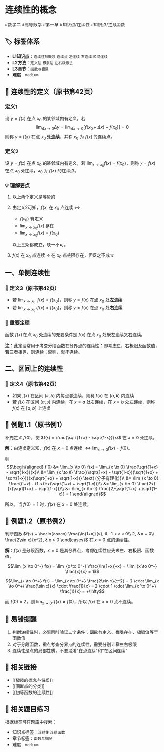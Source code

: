 # 连续性的概念

#数学二 #高等数学 #第一章 #知识点/连续性 #知识点/连续函数

## 🏷️ 标签体系
- **L1知识点**：`连续性的概念` `连续点` `左连续` `右连续` `区间连续`
- **L2方法**：`定义法` `极限法` `左右极限法`
- **L3章节**：`函数与极限`
- **难度**：`medium`

## 📖 连续性的定义（原书第42页）

### 定义1
设 $y = f(x)$ 在点 $x_0$ 的某邻域内有定义，若
$$\lim_{\Delta x \to 0} \Delta y = \lim_{\Delta x \to 0} [f(x_0 + \Delta x) - f(x_0)] = 0$$
则称 $y = f(x)$ 在点 $x_0$ 处**连续**，并称 $x_0$ 为 $f(x)$ 的连续点。

### 定义2
设 $y = f(x)$ 在点 $x_0$ 的某邻域内有定义，若 $\lim_{x \to x_0} f(x) = f(x_0)$，则称 $y = f(x)$ 在点 $x_0$ 处连续，$x_0$ 为 $f(x)$ 的连续点。

### 💡 理解要点
1. 以上两个定义是等价的
2. 由定义2可知，$f(x)$ 在 $x_0$ 点连续 $\Leftrightarrow$ 
   - $f(x_0)$ 有定义
   - $\lim_{x \to x_0} f(x)$ 存在
   - $\lim_{x \to x_0} f(x) = f(x_0)$
   
   以上三条都成立，缺一不可。
3. $f(x)$ 在 $x_0$ 点连续 $\Rightarrow$ 在 $x_0$ 点极限存在，但反之不成立

## 一、单侧连续性

### 📖 定义3（原书第42页）
- 若 $\lim_{x \to x_0^-} f(x) = f(x_0)$，则称 $y = f(x)$ 在点 $x_0$ 处**左连续**
- 若 $\lim_{x \to x_0^+} f(x) = f(x_0)$，则称 $y = f(x)$ 在点 $x_0$ 处**右连续**

### 🔑 重要定理
函数 $f(x)$ 在点 $x_0$ 处连续的充要条件是 $f(x)$ 在点 $x_0$ 处既左连续又右连续。

**注**：此定理常用于考查分段函数在分界点的连续性：即考虑左、右极限及函数值，若三者相等，则连续；否则，就不连续。

## 二、区间上的连续性

### 📖 定义4（原书第42页）
- 如果 $f(x)$ 在区间 $(a,b)$ 内每点都连续，则称 $f(x)$ 在 $(a,b)$ 内连续
- 若 $f(x)$ 在区间 $(a,b)$ 内连续，在 $x = a$ 处右连续，在 $x = b$ 处左连续，则称 $f(x)$ 在 $[a,b]$ 上连续

## 📐 例题1.1（原书例1）
补充定义 $f(0)$，使 $f(x) = \frac{\sqrt{1+x} - \sqrt{1-x}}{x}$ 在 $x = 0$ 处连续。

**解**：由连续定义知，$f(x)$ 在 $x = 0$ 点连续 $\Leftrightarrow \lim_{x \to 0} f(x) = f(0)$。

则 
$$\begin{aligned}
f(0) &= \lim_{x \to 0} f(x) = \lim_{x \to 0} \frac{\sqrt{1+x} - \sqrt{1-x}}{x}\\
&= \lim_{x \to 0} \frac{(\sqrt{1+x} - \sqrt{1-x})(\sqrt{1+x} + \sqrt{1-x})}{x(\sqrt{1+x} + \sqrt{1-x})} \text{ (分子有理化)}\\
&= \lim_{x \to 0} \frac{(1+x) - (1-x)}{x(\sqrt{1+x} + \sqrt{1-x})}\\
&= \lim_{x \to 0} \frac{2x}{x(\sqrt{1+x} + \sqrt{1-x})}\\
&= \lim_{x \to 0} \frac{2}{\sqrt{1+x} + \sqrt{1-x}} = 1
\end{aligned}$$

所以，当 $f(0) = 1$ 时，$f(x)$ 在 $x = 0$ 处连续。

## 📐 例题1.2（原书例2）
判断函数 $f(x) = \begin{cases}
\frac{\ln(1+x)}{x}, & -1 < x < 0\\
2, & x = 0\\
\frac{2\sin x}{x^2}, & x > 0
\end{cases}$ 在 $x = 0$ 点的连续性。

**解**：$f(x)$ 是分段函数，$x = 0$ 是其分界点，考虑连续性应先求左、右极限、函数值。

$$\lim_{x \to 0^-} f(x) = \lim_{x \to 0^-} \frac{\ln(1+x)}{x} = \lim_{x \to 0^-} \frac{x}{x} = 1$$

$$\lim_{x \to 0^+} f(x) = \lim_{x \to 0^+} \frac{2\sin x}{x^2} = 2 \cdot \lim_{x \to 0^+} \frac{\sin x}{x} \cdot \frac{1}{x} = 2 \cdot 1 \cdot \lim_{x \to 0^+} \frac{1}{x} = +\infty$$

而 $f(0) = 2$，则 $\lim_{x \to 0^+} f(x) \neq f(0)$，所以 $f(x)$ 在 $x = 0$ 点不连续。

## 🎯 易错提醒
1. 判断连续性时，必须同时验证三个条件：函数有定义、极限存在、极限值等于函数值
2. 对于分段函数，重点考查分界点的连续性，需要分别计算左右极限
3. 连续性是点的局部性质，不要混淆"在点连续"和"在区间连续"

## 🔗 相关链接
- [[极限的概念与性质]]
- [[间断点的分类]]
- [[初等函数的连续性]]

## 🔗 相关题目练习
根据标签可在题库中搜索：
- 知识点标签：`连续性` `连续函数`
- 章节标签：`函数与极限`
- 难度：`medium`